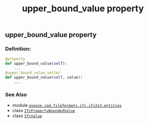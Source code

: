 ﻿---
title: upper_bound_value property
second_title: Aspose.CAD for Python via .NET API References
description: 
type: docs
weight: 100
url: /python-net/aspose.cad.fileformats.ifc.ifc2x3.entities/ifcpropertyboundedvalue/upper_bound_value/
is_root: false
---

## upper_bound_value property

### Definition:
```python
@property
def upper_bound_value(self):
    ...
@upper_bound_value.setter
def upper_bound_value(self, value):
    ...
```

### See Also
* module [`aspose.cad.fileformats.ifc.ifc2x3.entities`](../../)
* class [`IfcPropertyBoundedValue`](/cad/python-net/aspose.cad.fileformats.ifc.ifc2x3.entities/ifcpropertyboundedvalue)
* class [`IfcValue`](/cad/python-net/aspose.cad.fileformats.ifc.ifc2x3.types/ifcvalue)
